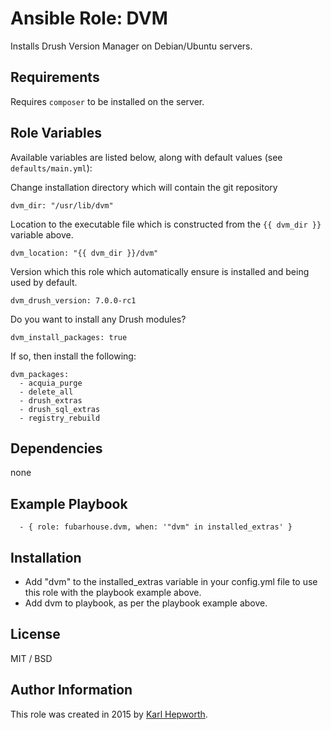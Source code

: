 # Ansible Role: DVM

Installs Drush Version Manager on Debian/Ubuntu servers.

## Requirements

Requires `composer` to be installed on the server.

## Role Variables

Available variables are listed below, along with default values (see `defaults/main.yml`):

Change installation directory which will contain the git repository

    dvm_dir: "/usr/lib/dvm"

Location to the executable file which is constructed from the `{{ dvm_dir }}` variable above.

    dvm_location: "{{ dvm_dir }}/dvm"

Version which this role which automatically ensure is installed and being used by default.

    dvm_drush_version: 7.0.0-rc1

Do you want to install any Drush modules?

    dvm_install_packages: true

If so, then install the following:

    dvm_packages:
      - acquia_purge
      - delete_all
      - drush_extras
      - drush_sql_extras
      - registry_rebuild


## Dependencies

  none

## Example Playbook

```
  - { role: fubarhouse.dvm, when: '"dvm" in installed_extras' }
```

## Installation

  * Add "dvm" to the installed_extras variable in your config.yml file to use this role with the playbook example above.
  * Add dvm to playbook, as per the playbook example above.

## License

MIT / BSD

## Author Information

This role was created in 2015 by [Karl Hepworth](https://twitter.com/fubarhouse).

